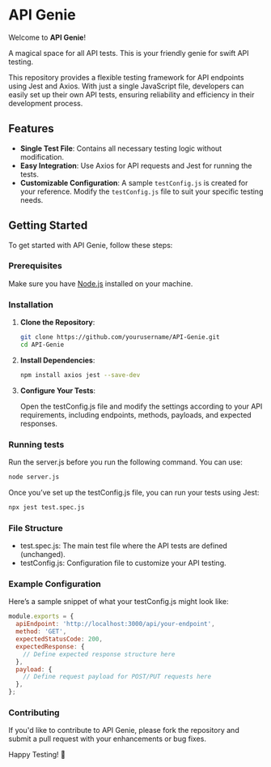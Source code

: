 # API Genie

Welcome to **API Genie**!

A magical space for all API tests. 
This is your friendly genie for swift API testing.

This repository provides a flexible testing framework for API endpoints using Jest and Axios. With just a single JavaScript file, developers can easily set up their own API tests, ensuring reliability and efficiency in their development process.

## Features

- **Single Test File**: Contains all necessary testing logic without modification.
- **Easy Integration**: Use Axios for API requests and Jest for running the tests.
- **Customizable Configuration**: A sample `testConfig.js` is created for your reference. Modify the `testConfig.js` file to suit your specific testing needs. 

## Getting Started

To get started with API Genie, follow these steps:

### Prerequisites

Make sure you have [Node.js](https://nodejs.org/) installed on your machine.

### Installation

1. **Clone the Repository**:

   ```bash
   git clone https://github.com/yourusername/API-Genie.git
   cd API-Genie

2. **Install Dependencies**:
   ```bash
   npm install axios jest --save-dev
3. **Configure Your Tests**:
   
   Open the testConfig.js file and modify the settings according to your API requirements, including endpoints, methods, payloads, and expected responses.

### Running tests
Run the server.js before you run the following command. You can use:
```bash
node server.js
```
Once you’ve set up the testConfig.js file, you can run your tests using Jest:
```bash
npx jest test.spec.js
```
### File Structure
- test.spec.js: The main test file where the API tests are defined (unchanged).
- testConfig.js: Configuration file to customize your API testing.

### Example Configuration
Here’s a sample snippet of what your testConfig.js might look like:

```JavaScript
module.exports = {
  apiEndpoint: 'http://localhost:3000/api/your-endpoint',
  method: 'GET',
  expectedStatusCode: 200,
  expectedResponse: {
    // Define expected response structure here
  },
  payload: {
    // Define request payload for POST/PUT requests here
  },
};
```
### Contributing

If you'd like to contribute to API Genie, please fork the repository and submit a pull request with your enhancements or bug fixes.

Happy Testing! 🚀
